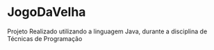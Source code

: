 # JogoDaVelha
Projeto Realizado utilizando a linguagem Java, durante a disciplina de Técnicas de Programação
